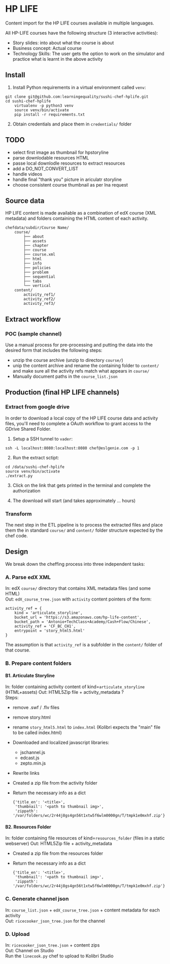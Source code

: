 HP LIFE
=======
Content import for the HP LIFE courses available in multiple languages.

All HP-LIFE courses have the following structure (3 interactive activities):
- Story slides: into about what the course is about
- Business concept: Actual course
- Technology Skills: The user gets the option to work on the simulator and practice
  what is learnt in the above activity


Install
-------

1. Install Python requirements in a virtual environment called `venv`:
```
git clone git@github.com:learningequality/sushi-chef-hplife.git
cd sushi-chef-hplife
    virtualenv -p python3 venv
    source venv/bin/activate
    pip install -r requirements.txt
```

2. Obtain credentials and place them in `credentials/` folder


TODO
----
  - select first image as thumbnail for hpstoryline
  - parse downlodable resources HTML
  - passe local downlodle resources to extract resources
  - add a DO_NOT_CONVERT_LIST
  - handle videos
  - handle final "thank you" picture in ariculatr storyline
  - choose consistent course thumbnail as per Ina request


Source data
-----------
HP LIFE content is made available as a combination of edX course (XML metadata)
and folders containing the HTML content of each activity.

    chefdata/subdir/Course Name/
        course/
            ├── about
            ├── assets
            ├── chapter
            ├── course 
            ├── course.xml
            ├── html
            ├── info
            ├── policies
            ├── problem
            ├── sequential
            ├── tabs
            └── vertical
        content/
            activity_ref1/
            activity_ref2/
            activity_ref3/


Extract workflow
----------------

### POC (sample channel)
Use a manual process for pre-processing and putting the data into the desired form
that includes the following steps:
  - unzip the course archive (unzip to directory `course/`)
  - unip the content archive and rename the containing folder to `content/` and
    make sure all the activity refs match what appears in `course/`
  - Manually document paths in the `course_list.json`

## Production (final HP LIFE channels)

### Extract from google drive
In order to download a local copy of the HP LIFE course data and activity files,
you'll need to complete a OAuth workflow to grant access to the GDrive Shared Folder.

1. Setup a SSH tunnel to `vader`:
```
ssh -L localhost:8080:localhost:8080 chef@eslgenie.com -p 1
```

2. Run the extract sctipt:
```
cd /data/sushi-chef-hplife
source venv/bin/activate
./extract.py
```

3. Click on the link that gets printed in the terminal and complete the authorization

4. The download will start (and takes approximately ... hours)





### Transform
The next step in the ETL pipeline is to process the extracted files and place them
the in standard `course/` and `content/` folder structure expected by the chef code.





Design
------
We break down the cheffing process into three independent tasks:

### A. Parse edX XML
In: edX `course/` directory that contains XML metadata files (and some HTML)  
Out: `edX_course_tree.json` with `activity` content pointers  of the form:  

    activity_ref = {
        kind = 'articulate_storyline',
        bucket_url = 'https://s3.amazonaws.com/hp-life-content',
        bucket_path = 'Antonio+TechClass+Academy/Cash+Flow/Chinese',
        activity_ref = 'CF_BC_CH1',
        entrypoint = 'story_html5.html'
    }

The assumption is that `activity_ref` is a subfolder in the `content/` folder of
that course.


### B. Prepare content folders

#### B1. Articulate Storyline
In: folder containing activity content of kind=`articulate_storyline` (HTML+assets)
Out: HTML5Zip file + activity_metadata ?  
Steps:
  - remove .swf / .flv files
  - remove story.html
  - rename `story_html5.html` to `index.html` (Kolibri expects the "main" file to be called index.html)
  - Downloaded and localized javascript libraries:
    - jschannel.js
    - edcast.js
    - zepto.min.js
  - Rewrite links
  - Created a zip file from the activity folder
  - Return the necessary info as a dict
  
        {'title_en': '<title>',
         'thumbnail': '<path to thumbnail img>',
         'zippath': '/var/folders/wc/2r44j8gs4gn56t1xtw5f6wlm0000gn/T/tmpk1e0mxhf.zip'}


#### B2. Resources Folder
In: folder containing file resources of kind=`resources_folder` (files in a static webserver)
Out: HTML5Zip file + activity_metadata
  - Created a zip file from the resources folder
  - Return the necessary info as a dict

        {'title_en': '<title>',
         'thumbnail': '<path to thumbnail img>',
         'zippath': '/var/folders/wc/2r44j8gs4gn56t1xtw5f6wlm0000gn/T/tmpk1e0mxhf.zip'}




### C. Generate channel json
In: `course_list.json` + `edX_course_tree.json` + content metadata for each activity  
Out: `ricecooker_json_tree.json` for the channel  


### D. Upload
In: `ricecooker_json_tree.json` + content zips  
Out: Channel on Studio  
Run the `linecook.py` chef to upload to Kolibri Studio




